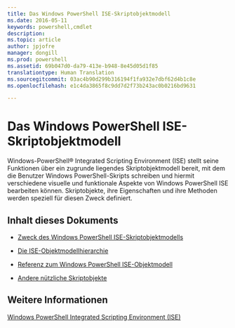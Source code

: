 ```yaml
---
title: Das Windows PowerShell ISE-Skriptobjektmodell
ms.date: 2016-05-11
keywords: powershell,cmdlet
description: 
ms.topic: article
author: jpjofre
manager: dongill
ms.prod: powershell
ms.assetid: 69b047d0-da79-413e-b948-8e45d05d1f85
translationtype: Human Translation
ms.sourcegitcommit: 03ac4b90d299b316194f1fa932e7dbf62d4b1c8e
ms.openlocfilehash: e1c4da3865f8c9dd7d2f73b243ac0b0216bd9631

---
```


# Das Windows PowerShell ISE-Skriptobjektmodell
  Windows-PowerShell® Integrated Scripting Environment (ISE) stellt seine Funktionen über ein zugrunde liegendes Skriptobjektmodell bereit, mit dem die Benutzer Windows PowerShell-Skripts schreiben und hiermit verschiedene visuelle und funktionale Aspekte von Windows PowerShell ISE bearbeiten können. Skriptobjekte, ihre Eigenschaften und ihre Methoden werden speziell für diesen Zweck definiert.

## Inhalt dieses Dokuments

-   [Zweck des Windows PowerShell ISE-Skriptobjektmodells](Purpose-of-the-Windows-PowerShell-ISE-Scripting-Object-Model.md)

-   [Die ISE-Objektmodellhierarchie](The-ISE-Object-Model-Hierarchy.md)

-   [Referenz zum Windows PowerShell ISE-Objektmodell](Windows-PowerShell-ISE-Object-Model-Reference.md)

-   [Andere nützliche Skriptobjekte](../../getting-started/cookbooks/Other-Useful-Scripting-Objects.md)

## Weitere Informationen
 [Windows PowerShell Integrated Scripting Environment &#40;ISE&#41;](../../getting-started/fundamental/Windows-PowerShell-Integrated-Scripting-Environment--ISE-.md)

  



<!--HONumber=Aug16_HO3-->



